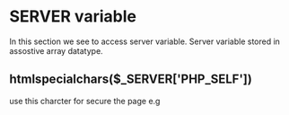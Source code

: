 # SERVER variable

In this section we see to access server variable.
Server variable stored in assostive array datatype.

## htmlspecialchars($_SERVER['PHP_SELF'])

use this charcter for secure the page e.g
 <form action="<?php htmlspecialchars($_SERVER['PHP_SELF']); ?>" method="post">
